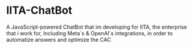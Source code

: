 # IITA-ChatBot
A JavaScript-powered ChatBot that im developing for IITA, the enterprise that i work for, Including Meta´s &amp; OpenAI´s integrations, in order to automatize answers and optimize the CAC
